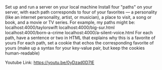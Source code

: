 Set up and run a server on your local machine
Install four "paths" on your server, with each path corresponds to four of your favorites — a personality (like an internet personality, artist, or musician), a place to visit, a song or book, and a movie or TV series. For example, my paths might be:
localhost:4000/taylorswift
localhost:4000/big-sur.html
localhost:4000/born-a-crime
localhost:4000/a-silent-voice.html
For each path, have a sentence or two in HTML that explains why this is a favorite of yours
For each path, set a cookie that echos the corresponding favorite of yours (make up a syntax for your key-value pair, but keep the cookies human-readable)

Youtube Link: https://youtu.be/0yDzad0D7lE 